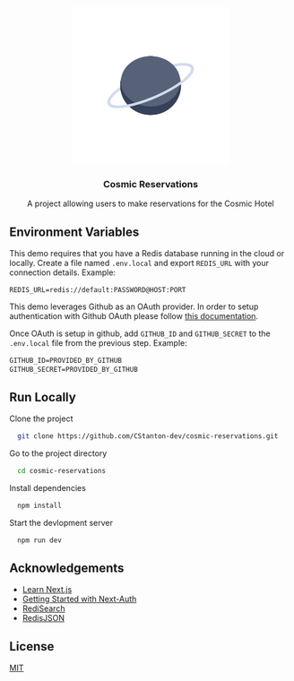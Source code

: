 <p align='center'>
  <img src='public/cosmic-reservations-logo.svg' alt='Logo' height='280'/>
</p>

<h3 align='center'>Cosmic Reservations</h3>

<p align="center">
  A project allowing users to make reservations for the Cosmic Hotel
</p>

## Environment Variables

This demo requires that you have a Redis database running in the cloud or locally. Create a file named `.env.local` and export `REDIS_URL` with your connection details. Example: 

```
REDIS_URL=redis://default:PASSWORD@HOST:PORT
```

This demo leverages Github as an OAuth provider. In order to setup authentication with Github OAuth
please follow [this documentation](https://docs.github.com/en/developers/apps/building-oauth-apps/creating-an-oauth-app).

Once OAuth is setup in github, add `GITHUB_ID` and `GITHUB_SECRET` to 
the `.env.local` file from the previous step. Example:

```
GITHUB_ID=PROVIDED_BY_GITHUB
GITHUB_SECRET=PROVIDED_BY_GITHUB
```

## Run Locally

Clone the project

```bash
  git clone https://github.com/CStanton-dev/cosmic-reservations.git
```

Go to the project directory

```bash
  cd cosmic-reservations
```

Install dependencies

```bash
  npm install
```

Start the devlopment server

```bash
  npm run dev
```

## Acknowledgements

 - [Learn Next.js](https://nextjs.org/learn/foundations/about-nextjs)
 - [Getting Started with Next-Auth](https://next-auth.js.org/getting-started/example)
 - [RediSearch](https://redis.io/docs/stack/search/)
 - [RedisJSON](https://redis.io/docs/stack/json/)


## License

[MIT](https://github.com/CStanton-dev/cosmic-reservations/blob/master/LICENSE)